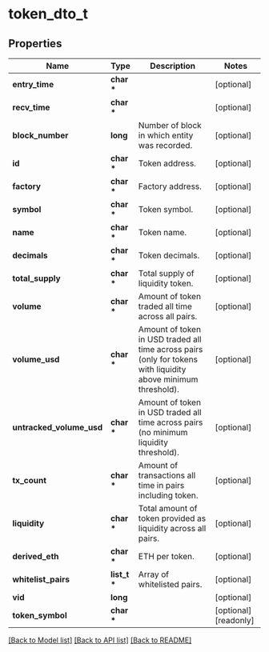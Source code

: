 # token_dto_t

## Properties
Name | Type | Description | Notes
------------ | ------------- | ------------- | -------------
**entry_time** | **char \*** |  | [optional] 
**recv_time** | **char \*** |  | [optional] 
**block_number** | **long** | Number of block in which entity was recorded. | [optional] 
**id** | **char \*** | Token address. | [optional] 
**factory** | **char \*** | Factory address. | [optional] 
**symbol** | **char \*** | Token symbol. | [optional] 
**name** | **char \*** | Token name. | [optional] 
**decimals** | **char \*** | Token decimals. | [optional] 
**total_supply** | **char \*** | Total supply of liquidity token. | [optional] 
**volume** | **char \*** | Amount of token traded all time across all pairs. | [optional] 
**volume_usd** | **char \*** | Amount of token in USD traded all time across pairs (only for tokens with liquidity above minimum threshold). | [optional] 
**untracked_volume_usd** | **char \*** | Amount of token in USD traded all time across pairs (no minimum liquidity threshold). | [optional] 
**tx_count** | **char \*** | Amount of transactions all time in pairs including token. | [optional] 
**liquidity** | **char \*** | Total amount of token provided as liquidity across all pairs. | [optional] 
**derived_eth** | **char \*** | ETH per token. | [optional] 
**whitelist_pairs** | **list_t \*** | Array of whitelisted pairs. | [optional] 
**vid** | **long** |  | [optional] 
**token_symbol** | **char \*** |  | [optional] [readonly] 

[[Back to Model list]](../README.md#documentation-for-models) [[Back to API list]](../README.md#documentation-for-api-endpoints) [[Back to README]](../README.md)


